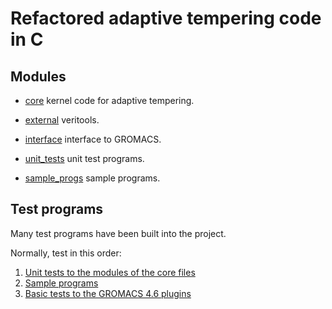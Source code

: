 # Refactored adaptive tempering code in C

## Modules

* [core](core) kernel code for adaptive tempering.

* [external](external) veritools.

* [interface](interface) interface to GROMACS.

* [unit_tests](unit_tests) unit test programs.

* [sample_progs](sample_progs) sample programs.

## Test programs

Many test programs have been built into the project.

Normally, test in this order:

1. [Unit tests to the modules of the core files](unit_tests)
2. [Sample programs](sample_progs)
3. [Basic tests to the GROMACS 4.6 plugins](interface/gromacs/4.6/_tests)
